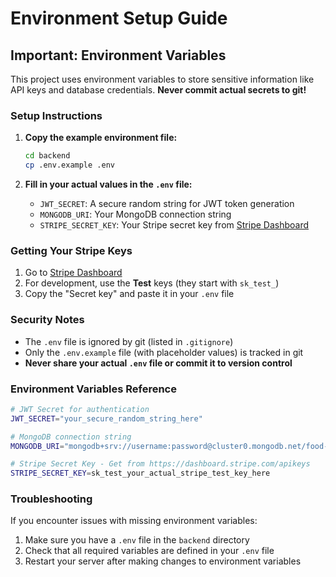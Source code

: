 # Environment Setup Guide

## Important: Environment Variables

This project uses environment variables to store sensitive information like API keys and database credentials. **Never commit actual secrets to git!**

### Setup Instructions

1. **Copy the example environment file:**
   ```bash
   cd backend
   cp .env.example .env
   ```

2. **Fill in your actual values in the `.env` file:**
   - `JWT_SECRET`: A secure random string for JWT token generation
   - `MONGODB_URI`: Your MongoDB connection string
   - `STRIPE_SECRET_KEY`: Your Stripe secret key from [Stripe Dashboard](https://dashboard.stripe.com/apikeys)

### Getting Your Stripe Keys

1. Go to [Stripe Dashboard](https://dashboard.stripe.com/apikeys)
2. For development, use the **Test** keys (they start with `sk_test_`)
3. Copy the "Secret key" and paste it in your `.env` file

### Security Notes

- The `.env` file is ignored by git (listed in `.gitignore`)
- Only the `.env.example` file (with placeholder values) is tracked in git
- **Never share your actual `.env` file or commit it to version control**

### Environment Variables Reference

```bash
# JWT Secret for authentication
JWT_SECRET="your_secure_random_string_here"

# MongoDB connection string  
MONGODB_URI="mongodb+srv://username:password@cluster0.mongodb.net/food-delivery"

# Stripe Secret Key - Get from https://dashboard.stripe.com/apikeys
STRIPE_SECRET_KEY=sk_test_your_actual_stripe_test_key_here
```

### Troubleshooting

If you encounter issues with missing environment variables:

1. Make sure you have a `.env` file in the `backend` directory
2. Check that all required variables are defined in your `.env` file
3. Restart your server after making changes to environment variables

